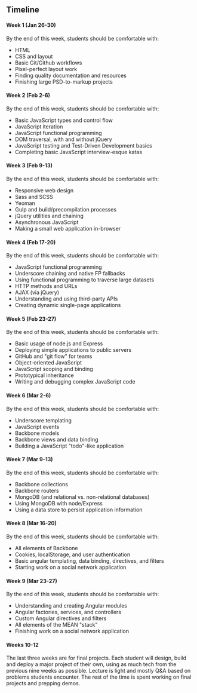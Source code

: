 ## Timeline

#### Week 1 (Jan 26-30)

By the end of this week, students should be comfortable with:

* HTML
* CSS and layout
* Basic Git/Github workflows
* Pixel-perfect layout work
* Finding quality documentation and resources
* Finishing large PSD-to-markup projects

#### Week 2 (Feb 2-6)

By the end of this week, students should be comfortable with:

* Basic JavaScript types and control flow
* JavaScript iteration
* JavaScript functional programming
* DOM traversal, with and without jQuery
* JavaScript testing and Test-Driven Development basics
* Completing basic JavaScript interview-esque katas

#### Week 3 (Feb 9-13)

By the end of this week, students should be comfortable with:

* Responsive web design
* Sass and SCSS
* Yeoman
* Gulp and build/precompilation processes
* jQuery utilities and chaining
* Asynchronous JavaScript
* Making a small web application in-browser

#### Week 4 (Feb 17-20)

By the end of this week, students should be comfortable with:

* JavaScript functional programming
* Underscore chaining and native FP fallbacks
* Using functional programming to traverse large datasets
* HTTP methods and URLs
* AJAX (via jQuery)
* Understanding and using third-party APIs
* Creating dynamic single-page applications

#### Week 5 (Feb 23-27)

By the end of this week, students should be comfortable with:

* Basic usage of node.js and Express
* Deploying simple applications to public servers
* GitHub and "git flow" for teams
* Object-oriented JavaScript
* JavaScript scoping and binding
* Prototypical inheritance
* Writing and debugging complex JavaScript code

#### Week 6 (Mar 2-6)

By the end of this week, students should be comfortable with:

* Underscore templating
* JavaScript events
* Backbone models
* Backbone views and data binding
* Building a JavaScript "todo"-like application

#### Week 7 (Mar 9-13)

By the end of this week, students should be comfortable with:

* Backbone collections
* Backbone routers
* MongoDB (and relational vs. non-relational databases)
* Using MongoDB with node/Express
* Using a data store to persist application information

#### Week 8 (Mar 16-20)

By the end of this week, students should be comfortable with:

* All elements of Backbone
* Cookies, localStorage, and user authentication
* Basic angular templating, data binding, directives, and filters
* Starting work on a social network application

#### Week 9 (Mar 23-27)

By the end of this week, students should be comfortable with:

* Understanding and creating Angular modules
* Angular factories, services, and controllers
* Custom Angular directives and filters
* All elements of the MEAN "stack"
* Finishing work on a social network application

#### Weeks 10-12

The last three weeks are for final projects. Each student will design, build and deploy a major project of their own, using as much tech from the previous nine weeks as possible. Lecture is light and mostly Q&A based on problems students encounter. The rest of the time is spent working on final projects and prepping demos.